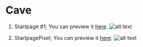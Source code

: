 # Cave

1. Startpage #1;  You can preview it [here](https://madsmileyman.github.io/Cave/Startpage/index.html).
![alt text](https://github.com/MadSmileyman/Cave/blob/master/Startpage/Preview.png)

2. StartpagePixel;  You can preview it [here](https://madsmileyman.github.io/Cave/pixel.html).
![alt text](https://github.com/MadSmileyman/Cave/blob/master/StartpagePixel/PreviewScreenshot.png)
